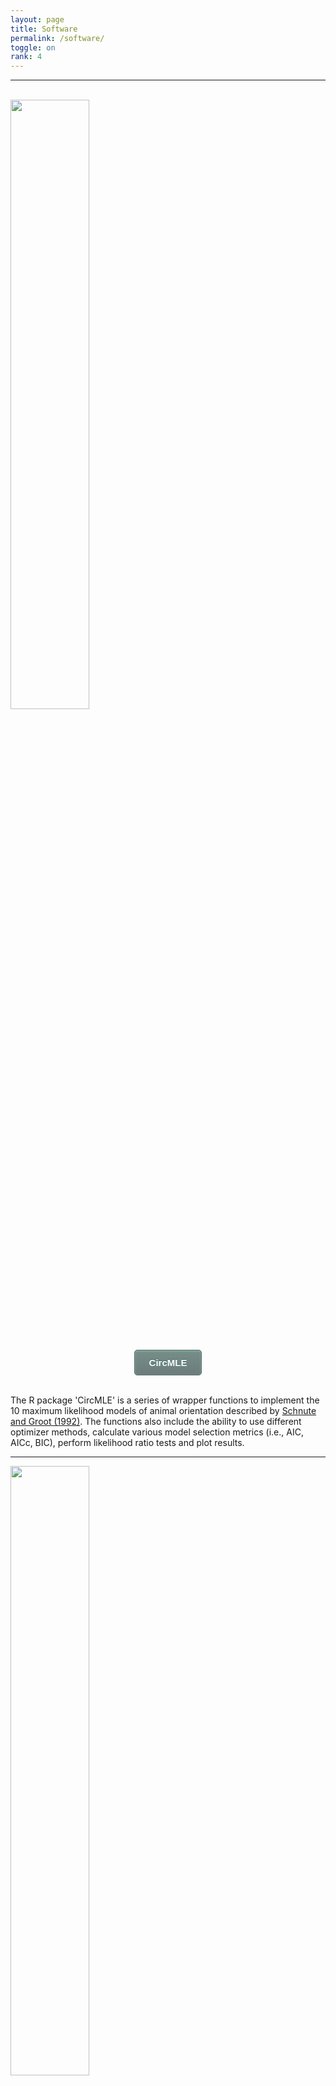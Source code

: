 ```yaml
---
layout: page
title: Software
permalink: /software/
toggle: on
rank: 4
---
```


***

<br>
<div style="margin-bottom: 50px;">
    <img class="float-right" width="50%" src="{{ 'circmle.jpg' | prepend: site.images_dir | prepend: site.baseurl }}" />
</div>
<div style="text-align:center;">
<button style="-moz-box-shadow:inset 0px 1px 3px 0px #91b8b3; -webkit-box-shadow:inset 0px 1px 3px 0px #91b8b3; box-shadow:inset 0px 1px 3px 0px #91b8b3; background:-webkit-gradient(linear, left top, left bottom, color-stop(0.05, #768d87), color-stop(1, #6c7c7c)); background:-moz-linear-gradient(top, #768d87 5%, #6c7c7c 100%); background:-webkit-linear-gradient(top, #768d87 5%, #6c7c7c 100%); background:-o-linear-gradient(top, #768d87 5%, #6c7c7c 100%); background:-ms-linear-gradient(top, #768d87 5%, #6c7c7c 100%); background:linear-gradient(to bottom, #768d87 5%, #6c7c7c 100%); filter:progid:DXImageTransform.Microsoft.gradient(startColorstr='#768d87', endColorstr='#6c7c7c',GradientType=0); background-color:#768d87; -moz-border-radius:5px; -webkit-border-radius:5px; border-radius:5px; border:1px solid #566963; display:inline-block; cursor:pointer; color:#ffffff; font-family:Arial; font-size:15px; font-weight:bold; padding:11px 23px; text-decoration:none; text-shadow:0px -1px 0px #2b665e;" onclick="window.location.href='https://cran.r-project.org/web/packages/CircMLE';">CircMLE</button>
</div>
<br>

The R package 'CircMLE' is a series of wrapper functions to implement the 10 maximum likelihood models of animal orientation described by [Schnute and Groot (1992)](https://doi.org/10.1016/S0003-3472(05)80068-5). The functions also include the ability to use different optimizer methods, calculate various model selection metrics (i.e., AIC, AICc, BIC), perform likelihood ratio tests and plot results.

***

<div style="margin-bottom: 50px;">
    <img class="float-right" width="50%" src="{{ 'optm.jpg' | prepend: site.images_dir | prepend: site.baseurl }}" />
</div>
<div style="text-align:center;">
<button style="-moz-box-shadow:inset 0px 1px 3px 0px #91b8b3; -webkit-box-shadow:inset 0px 1px 3px 0px #91b8b3; box-shadow:inset 0px 1px 3px 0px #91b8b3; background:-webkit-gradient(linear, left top, left bottom, color-stop(0.05, #768d87), color-stop(1, #6c7c7c)); background:-moz-linear-gradient(top, #768d87 5%, #6c7c7c 100%); background:-webkit-linear-gradient(top, #768d87 5%, #6c7c7c 100%); background:-o-linear-gradient(top, #768d87 5%, #6c7c7c 100%); background:-ms-linear-gradient(top, #768d87 5%, #6c7c7c 100%); background:linear-gradient(to bottom, #768d87 5%, #6c7c7c 100%); filter:progid:DXImageTransform.Microsoft.gradient(startColorstr='#768d87', endColorstr='#6c7c7c',GradientType=0); background-color:#768d87; -moz-border-radius:5px; -webkit-border-radius:5px; border-radius:5px; border:1px solid #566963; display:inline-block; cursor:pointer; color:#ffffff; font-family:Arial; font-size:15px; font-weight:bold; padding:11px 23px; text-decoration:none; text-shadow:0px -1px 0px #2b665e;" onclick="window.location.href='https://cran.r-project.org/web/packages/OptM';">OptM</button>
</div>
<br>

The R package 'OptM' is a tool I am developing to determine the optimal number of migration edges on a population tree using the [_TREEMIX_](https://bitbucket.org/nygcresearch/treemix/wiki/Home) software. Currently, _TREEMIX_ recommends to stop adding migration edges when 99.8% of the observed variation is explained by the model.  Using OptM, one can use either an _ad hoc_ statistic based on the second-order rate of change in likelihood (what I call "_Δm_") or a series of linear modeling approaches to determine the optimal cutoff using a more quantitative approach.
OptM is currently available on CRAN in a beta-testing phase.  Please check it out and let me know how it can improve!

<br>

***

<div style="text-align:center;margin-top: 50px;">
<button style="-moz-box-shadow:inset 0px 1px 3px 0px #91b8b3; -webkit-box-shadow:inset 0px 1px 3px 0px #91b8b3; box-shadow:inset 0px 1px 3px 0px #91b8b3; background:-webkit-gradient(linear, left top, left bottom, color-stop(0.05, #768d87), color-stop(1, #6c7c7c)); background:-moz-linear-gradient(top, #768d87 5%, #6c7c7c 100%); background:-webkit-linear-gradient(top, #768d87 5%, #6c7c7c 100%); background:-o-linear-gradient(top, #768d87 5%, #6c7c7c 100%); background:-ms-linear-gradient(top, #768d87 5%, #6c7c7c 100%); background:linear-gradient(to bottom, #768d87 5%, #6c7c7c 100%); filter:progid:DXImageTransform.Microsoft.gradient(startColorstr='#768d87', endColorstr='#6c7c7c',GradientType=0); background-color:#768d87; -moz-border-radius:5px; -webkit-border-radius:5px; border-radius:5px; border:1px solid #566963; display:inline-block; cursor:pointer; color:#ffffff; font-family:Arial; font-size:15px; font-weight:bold; padding:11px 23px; text-decoration:none; text-shadow:0px -1px 0px #2b665e;" onclick="window.location.href='https://rfitak.shinyapps.io/circbio/';">Circular Stats Online Calculator</button>
</div>
<br>
This web app takes you to a simple online calculator to use for graphing circular data (a dataset of angles), calculating the circular mean, performing the Rayleigh test, and comparing two groups.  The calculator is designed to be simple, intuitive, and for particular use in conjunction with the Pill Bug Lab (see link below).
<html>
<head><title>Circular Calculator</title></head>
<body>
<iframe id="Circular Calculator" src="https://rfitak.shinyapps.io/circbio/" style="border: none; width: 100%; height: 850px" frameborder="0"></iframe>
</body>
</html>

<div style="text-align:center;">
<button style="-moz-box-shadow:inset 0px 1px 3px 0px #91b8b3; -webkit-box-shadow:inset 0px 1px 3px 0px #91b8b3; box-shadow:inset 0px 1px 3px 0px #91b8b3; background:-webkit-gradient(linear, left top, left bottom, color-stop(0.05, #768d87), color-stop(1, #6c7c7c)); background:-moz-linear-gradient(top, #768d87 5%, #6c7c7c 100%); background:-webkit-linear-gradient(top, #768d87 5%, #6c7c7c 100%); background:-o-linear-gradient(top, #768d87 5%, #6c7c7c 100%); background:-ms-linear-gradient(top, #768d87 5%, #6c7c7c 100%); background:linear-gradient(to bottom, #768d87 5%, #6c7c7c 100%); filter:progid:DXImageTransform.Microsoft.gradient(startColorstr='#768d87', endColorstr='#6c7c7c',GradientType=0); background-color:#768d87; -moz-border-radius:5px; -webkit-border-radius:5px; border-radius:5px; border:1px solid #566963; display:inline-block; cursor:pointer; color:#ffffff; font-family:Arial; font-size:15px; font-weight:bold; padding:11px 23px; text-decoration:none; text-shadow:0px -1px 0px #2b665e;" onclick="window.location.href='https://rfitak.github.io/Circular_Biology/';">Pill Bug Lab</button>
</div>

<br>

***

<br>

**Publications using this software**

1. __CircMLE__
  - [Fitak RR and Johnsen S. (2017) Bringing the analysis of animal orientation data full circle: model-based approaches with maximum likelihood. _J Exp Biol_ 220: 3878-3882.](https://doi.org/10.1242/jeb.167056)
2. __CircMLE__
  - [Kingston ACN, Chappell DR, Speiser DI. (2018) Evidence for spatial vision in _Chiton tuberculatus_, a chiton with eyespots. _J Exp Biol_ 221: jeb183632.](https://doi.org/10.1242/jeb.183632)
3. __CircMLE__
  - [Sumner-Rooney L, Kirwan JD, Lowe E, Ulrich-Luter E. (2020) Extraocular vision in a brittle star Is mediated by chromatophore movement in response to ambient light. _Curr Biol_ 30: 1-9.](https://doi.org/10.1016/j.cub.2019.11.042)
4. __CircMLE__
  - [Fitak RR, Wheeler BR, Johnsen S. (2020) Effect of a magnetic pulse on orientation behavior in rainbow trout (<i>Oncorhynchus mykiss</i>). _Behav Proc_ 172:104058.](https://doi.org/10.1016/j.beproc.2020.104058)
5. __CircMLE__
  - [Diego‐Rasilla FJ, Luengo RM. (2020) Magnetic compass orientation in common midwife toad tadpoles, <i>Alytes obstetricans</i> (Anura, Alytidae). _J Ethol_ in press.](https://doi.org/10.1007/s10164-020-00653-3)
6. __CircMLE__
  - [Landler L, Ruxton G, Malkemper P. (2020). Grouped circular data in biology: advice for effectively implementing statistical procedures. _Behav Ecol Sociobiol_ 74: 100.](https://doi.org/10.1007/s00265-020-02881-6)
7. __CircMLE__
  - [Caspar K, Moldenhauer K, Moritz R, Němec P, Malkemper P, Begall, S. (2020). Eyes are essential for magnetoreception in a mammal. _J R Soc Interface_ 17:20200513.](https://doi.org/10.1098/rsif.2020.0513)
8. __CircMLE__
  - [Ojeda V, Schaaf A, Altamirano TA, Bonaparte B, Bragagnolo L, Chazarreta L, Cockle K, Dias R, Di Sallo F, Ibarra JT, Ippi S, Jauregui A, Jiménez JE, Lammertink M, López F, Montellano MGN, de la Peña M, Rivera L, Vivanco C, Santillán M, Soto GE, Vergara PM, Wynia A, Politi N. (2021). Latitude does not influence cavity entrance orientation of South American avian excavators. _Auk_ 138:1-14](https://doi.org/10.1093/ornithology/ukaa064)  
9. __CircMLE__
  - [Pietra S, Ng K, Lawrence P, Casal J.(2020) Planar cell polarity in the larval epidermis of Drosophila and the role of microtubules. _Open Biol_10:200290](https://doi.org/10.1098/rsob.200290)
10. __CircMLE__
  - [Helfrich-Förster C, Monecke S, Spiousas I, Hovestadt T, Mitesser O, Wehr TA.(2021) Women temporarily synchronize their menstrual cycles with the luminance and gravimetric cycles of the Moon. _Sci Adv_7(5):eabe1358](https://doi.org/10.1126/sciadv.abe1358)

**Data Sets, Databases, Other**

* [Puma Genetic Database](https://www.arcgis.com/home/item.html?id=4d9e04e504bb453691fbff736df49b3b)

**Contributors**

* [TBD](https://github.com/rfitak)
